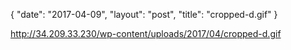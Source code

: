 {
   "date": "2017-04-09",
   "layout": "post",
   "title": "cropped-d.gif"
}

http://34.209.33.230/wp-content/uploads/2017/04/cropped-d.gif
